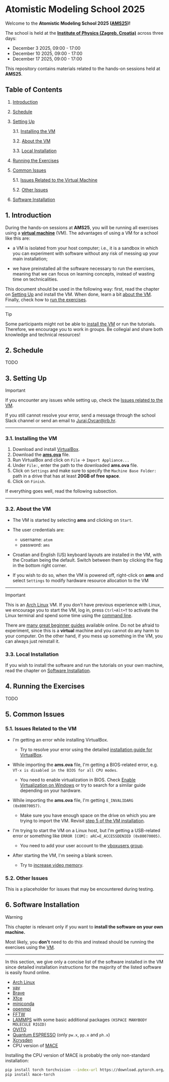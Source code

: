 # Atomistic Modeling School 2025

Welcome to the **Atomistic Modeling School 2025 ([AMS25](https://rbi-mtm.github.io/teaching/ams25/))!**

The school is held at the [**Institute of Physics (Zagreb, Croatia)**](https://maps.app.goo.gl/SigjffQmq9kXdW2n9) across three days:

- December 3 2025, 09:00 - 17:00
- December 10 2025, 09:00 - 17:00
- December 17 2025, 09:00 - 17:00

This repository contains materials related to the hands-on sessions held at **AMS25**.

## Table of Contents
 1. [Introduction](#1-introduction)
 2. [Schedule](#2-schedule)
 3. [Setting Up](#3-setting-up)
    
    3.1. [Installing the VM](#31-installing-the-vm)

    3.2. [About the VM](#32-about-the-vm)

    3.3. [Local Installation](#33-local-installation)

 4. [Running the Exercises](#4-running-the-exercises)
 5. [Common Issues](#5-common-issues)

    5.1. [Issues Related to the Virtual Machine](#51-issues-related-to-the-vm)

    5.2. [Other Issues](#52-other-issues)

 6. [Software Installation](#6-software-installation)
    
## 1. Introduction

During the hands-on sessions at **AMS25**, you will be running all exercises using a [**virtual machine**](https://en.wikipedia.org/wiki/Virtual_machine) (VM).
The advantages of using a VM for a school like this are:

- a VM is isolated from your host computer; i.e., it is a sandbox in which you can experiment with software without any risk of messing up your main installation;

- we have preinstalled all the software necessary to run the exercises, meaning that we can focus on learning concepts, instead of wasting time on technicalities.

This document should be used in the following way: first, read the chapter on [Setting Up](#3-setting-up) and install the VM. When done, learn a bit [about the VM](#32-about-the-vm). Finally, check how to [run the exercises](#4-running-the-exercises).

***
> [!TIP]
> Some participants might not be able to
> [install the VM](#31-installing-the-vm)
> or run the tutorials.
> Therefore, we encourage you to work in groups.
> Be collegial and share both knowledge and technical resources!

## 2. Schedule

TODO

## 3. Setting Up

> [!IMPORTANT]
> If you encounter any issues while setting up, check the [Issues related to the VM](#51-issues-related-to-the-vm).
>
> If you still cannot resolve your error, send a message through the school Slack channel
> or send an email to [Juraj.Ovcar@irb.hr](mailto:Juraj.Ovcar@irb.hr).

***
### 3.1. Installing the VM

 1. Download and install [VirtualBox](https://www.virtualbox.org/wiki/Downloads).
 2. Download the [**ams.ova**](https://drive.google.com/file/d/1DA3PYMnr4v6YDIU0ML2xk5bbuZyAgp5K/view?usp=drive_link) file.
 3. Run VirtualBox and click on ``File`` &rarr; ``Import Appliance...``
 4. Under ``File:``, enter the path to the downloaded **ams.ova** file.
 5. Click on ``Settings`` and make sure to specify the ``Machine Base Folder:`` path in a drive that has at least **20GB of free space**.
 6. Click on ``Finish``.

If everything goes well, read the following subsection.

***
### 3.2. About the VM

- The VM is started by selecting **ams** and clicking on ``Start``.

- The user credentials are:

    - username: ``atom``
    - password: ``ams``

- Croatian and English (US) keyboard layouts are installed in the VM, with the Croatian being the default. Switch between them by clicking the flag in the bottom right corner.

- If you wish to do so, when the VM is powered off, right-click on **ams** and select ``Settings`` to modify hardware resource allocation to the VM

***

> [!IMPORTANT]
> This is an [Arch Linux](https://en.wikipedia.org/wiki/Arch_Linux) VM.
> If you don't have previous experience with Linux,
> we encourage you to start the VM, log in, press ``Ctrl+Alt+T`` to activate the Linux terminal
> and spend some time using the [command line](https://linuxcommand.org/).
>
> There are [many great beginner guides](https://labex.io/linuxjourney) available online. Do not be afraid to experiment, since this is a **virtual** machine and you cannot do any harm to your computer. On the other hand, if you mess up something in the VM, you can always just reinstall it.

### 3.3. Local Installation

If you wish to install the software and run the tutorials on your own machine, read the chapter on [Software Installation](#6-software-installation).

## 4. Running the Exercises

TODO

## 5. Common Issues

### 5.1. Issues Related to the VM

- I'm getting an error while installing VirtualBox.

    - Try to resolve your error using the detailed [installation guide for VirtualBox](https://www.virtualbox.org/manual/ch02.html).

- While importing the **ams.ova** file, I'm getting a BIOS-related error, e.g. ``VT-x is disabled in the BIOS for all CPU modes``.

    - You need to enable virtualization in BIOS. Check [Enable Virtualization on Windows](https://support.microsoft.com/en-us/windows/enable-virtualization-on-windows-c5578302-6e43-4b4b-a449-8ced115f58e1) or try to search for a similar guide depending on your hardware.

- While importing the **ams.ova** file, I'm getting ``E_INVALIDARG (0x80070057)``.

    - Make sure you have enough space on the drive on which you are trying to import the VM. Revisit [step 5 of the VM installation](#31-installing-the-vm).

- I'm trying to start the VM on a Linux host, but I'm getting a USB-related error or something like ``ERROR [COM]: aRC=E_ACCESSDENIED (0x80070005)``.

    - You need to add your user account to the [vboxusers group](https://askubuntu.com/questions/377778/how-to-add-users-to-vboxusers-to-enable-usb-usage).

- After starting the VM, I'm seeing a blank screen.

    - Try to [increase video memory](https://askubuntu.com/questions/1134892/ubuntu-18-04-20-04-lts-on-virtualbox-boots-up-but-black-login-screen).

### 5.2. Other Issues

This is a placeholder for issues that may be encountered during testing.

## 6. Software Installation

> [!Warning]
> This chapter is relevant only if you want to **install the software on your own machine.**
>
> Most likely, you **don't** need to do this and instead should be running the exercises
> using the [VM](#31-installing-the-vm).
***

In this section, we give only a concise list of the software installed in the VM since
detailed installation instructions for the majority of the listed software
is easily found online.

- [Arch Linux](https://archlinux.org/)
- [yay](https://github.com/Jguer/yay)
- [Brave](https://brave.com/)
- [Xfce](https://www.xfce.org/)
- [miniconda](https://www.anaconda.com/docs/getting-started/miniconda/main)
- [openmpi](https://www.open-mpi.org/)
- [FFTW](https://www.fftw.org/)
- [LAMMPS](https://www.lammps.org/) with some basic additional packages ``(KSPACE MANYBODY MOLECULE RIGID)``
- [OVITO](https://www.ovito.org/)
- [Quantum ESPRESSO](https://www.quantum-espresso.org/) (only ``pw.x``, ``pp.x`` and ``ph.x``)
- [Xcrysden](http://www.xcrysden.org/)
- CPU version of [MACE](https://github.com/ACEsuit/mace)

Installing the CPU version of MACE is probably the only non-standard installation:

```bash
pip install torch torchvision --index-url https://download.pytorch.org/whl/cpu
pip install mace-torch
```
